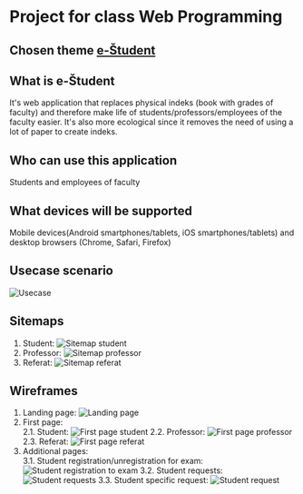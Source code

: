 # Project for class Web Programming #

## Chosen theme [e-Študent](https://ucilnica.fri.uni-lj.si/mod/page/view.php?id=1436#eStudent) ##

## What is e-Študent ##
It's web application that replaces physical indeks (book with grades of faculty) and therefore make life of students/professors/employees of the faculty easier.
It's also more ecological since it removes the need of using a lot of paper to create indeks.

## Who can use this application ##
Students and employees of faculty

## What devices will be supported ##
Mobile devices(Android smartphones/tablets, iOS smartphones/tablets) and desktop browsers (Chrome, Safari, Firefox)

## Usecase scenario ##
![Usecase](docs/png/usecase.png)

## Sitemaps ##
1. Student:
  ![Sitemap student](docs/png/sitemap_student.png)
2. Professor:
  ![Sitemap professor](docs/png/sitemap_professor.png)
3. Referat:
  ![Sitemap referat](docs/png/sitemap_referat.png)

## Wireframes ##
1. Landing page:
  ![Landing page](docs/wireframes/png/landing_page.png)
2. First page: <br />
  2.1. Student:
    ![First page student](docs/wireframes/png/first_page_stud.png)
  2.2. Professor:
    ![First page professor](docs/wireframes/png/first_page_prof.png)
  2.3. Referat:
    ![First page referat](docs/wireframes/png/first_page_refe.png)
3. Additional pages: <br />
  3.1. Student registration/unregistration for exam:
    ![Student registration to exam](docs/wireframes/png/student_registration-unregistration_exam.png)
  3.2. Student requests:
    ![Student requests](docs/wireframes/png/student_requests.png)
  3.3. Student specific request:
    ![Student request](docs/wireframes/png/student_request.png)

[//]: # (Login data:)
[//]: # (Student: {Username: adrianj, Password: adrian1234})
[//]: # (Professor: {Username: janezn, Password: novak4321})
[//]: # (Referat: {Username: metak, Password: metkriz12})
